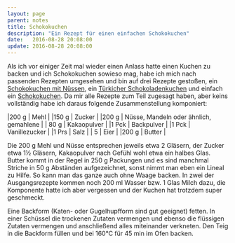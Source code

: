 ```yaml
---
layout: page
parent: notes
title: Schokokuchen
description: "Ein Rezept für einen einfachen Schokokuchen"
date:   2016-08-28 20:08:00
update: 2016-08-28 20:08:00
---
```


Als ich vor einiger Zeit mal wieder einen Anlass hatte einen Kuchen zu backen und ich Schokokuchen sowieso mag, habe ich mich nach passenden Rezepten umgesehen und bin auf drei Rezepte gestoßen, ein [Schokokuchen mit Nüssen](http://www.chefkoch.de/rezepte/569031155564178/Schokokuchen-mit-Nuessen), ein [Türkicher Schokoladenkuchen](http://www.chefkoch.de/rezepte/647321165995536/Tuerkischer-Schokoladenkuchen) und einfach ein [Schokokuchen](http://www.chefkoch.de/rezepte/1609441268234831/Schokokuchen).
Da mir alle Rezepte zum Teil zugesagt haben, aber keins vollständig habe ich daraus folgende Zusammenstellung komponiert:


|200 g |  Mehl |
|150 g |  Zucker |
|200 g |  Nüsse, Mandeln oder ähnlich, gemahlene |
| 80 g |  Kakaopulver |
|1 Pck |  Backpulver |
|1 Pck |  Vanillezucker |
|1 Prs |  Salz |
|    5 |  Eier |
|200 g |  Butter |


Die 200 g Mehl und Nüsse entsprechen jeweils etwa 2 Gläsern, der Zucker etwa 1½ Gläsern, Kakaopulver nach Gefühl wohl etwa ein halbes Glas.
Butter kommt in der Regel in 250 g Packungen und es sind manchmal Striche in 50 g Abständen aufgezeichnet, sonst nimmt man eben ein Lineal zu Hilfe.
So kann man das ganze auch ohne Waage backen.
In zwei der Ausgangsrezepte kommen noch 200 ml Wasser bzw. 1 Glas Milch dazu, die Komponente hatte ich aber vergessen und der Kuchen hat trotzdem super geschmeckt.

Eine Backform (Katen- oder Gugelhupfform sind gut geeignet) fetten.
In einer Schüssel die trockenen Zutaten vermengen und ebenso die flüssigen Zutaten vermengen und anschließend alles miteinander verkneten.
Den Teig in die Backform füllen und bei 160°C für 45 min im Ofen backen.
